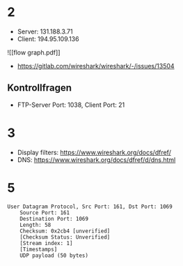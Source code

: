 # 2

- Server: 131.188.3.71
- Client: 194.95.109.136

![[flow graph.pdf]]

- https://gitlab.com/wireshark/wireshark/-/issues/13504

## Kontrollfragen

- FTP-Server Port: 1038, Client Port: 21

# 3

- Display filters: https://www.wireshark.org/docs/dfref/
- DNS: https://www.wireshark.org/docs/dfref/d/dns.html

# 5

```
User Datagram Protocol, Src Port: 161, Dst Port: 1069
    Source Port: 161
    Destination Port: 1069
    Length: 58
    Checksum: 0x2cb4 [unverified]
    [Checksum Status: Unverified]
    [Stream index: 1]
    [Timestamps]
    UDP payload (50 bytes)
```
